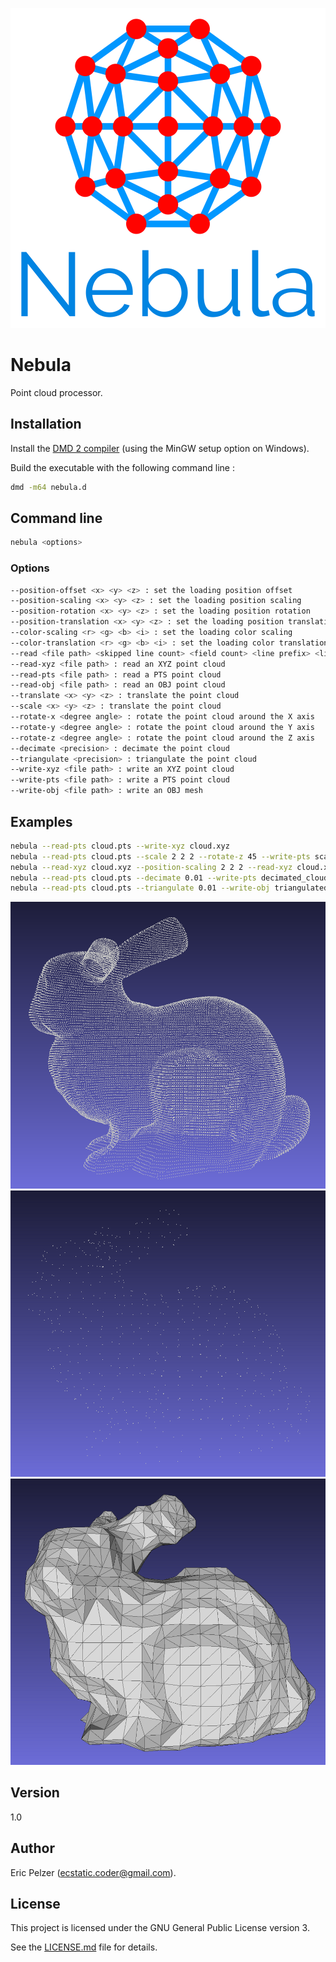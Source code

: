 ![](https://github.com/senselogic/NEBULA/blob/master/LOGO/nebula.png)

# Nebula

Point cloud processor.

## Installation

Install the [DMD 2 compiler](https://dlang.org/download.html) (using the MinGW setup option on Windows).

Build the executable with the following command line :

```bash
dmd -m64 nebula.d
```

## Command line

```bash
nebula <options>
```

### Options

```bash
--position-offset <x> <y> <z> : set the loading position offset
--position-scaling <x> <y> <z> : set the loading position scaling
--position-rotation <x> <y> <z> : set the loading position rotation
--position-translation <x> <y> <z> : set the loading position translation
--color-scaling <r> <g> <b> <i> : set the loading color scaling
--color-translation <r> <g> <b> <i> : set the loading color translation
--read <file path> <skipped line count> <field count> <line prefix> <line format> : read a point cloud
--read-xyz <file path> : read an XYZ point cloud
--read-pts <file path> : read a PTS point cloud
--read-obj <file path> : read an OBJ point cloud
--translate <x> <y> <z> : translate the point cloud
--scale <x> <y> <z> : translate the point cloud
--rotate-x <degree angle> : rotate the point cloud around the X axis
--rotate-y <degree angle> : rotate the point cloud around the Y axis
--rotate-z <degree angle> : rotate the point cloud around the Z axis
--decimate <precision> : decimate the point cloud
--triangulate <precision> : triangulate the point cloud
--write-xyz <file path> : write an XYZ point cloud
--write-pts <file path> : write a PTS point cloud
--write-obj <file path> : write an OBJ mesh
```

## Examples

```bash
nebula --read-pts cloud.pts --write-xyz cloud.xyz
nebula --read-pts cloud.pts --scale 2 2 2 --rotate-z 45 --write-pts scaled_cloud.pts
nebula --read-xyz cloud.xyz --position-scaling 2 2 2 --read-xyz cloud.xyz --write-xyz merged_clouds.xyz
nebula --read-pts cloud.pts --decimate 0.01 --write-pts decimated_cloud.pts
nebula --read-pts cloud.pts --triangulate 0.01 --write-obj triangulated_cloud.obj
```

![](https://github.com/senselogic/NEBULA/blob/master/SCREENSHOT/cloud.png)
![](https://github.com/senselogic/NEBULA/blob/master/SCREENSHOT/decimated_cloud.png)
![](https://github.com/senselogic/NEBULA/blob/master/SCREENSHOT/triangulated_cloud.png)

## Version

1.0

## Author

Eric Pelzer (ecstatic.coder@gmail.com).

## License

This project is licensed under the GNU General Public License version 3.

See the [LICENSE.md](LICENSE.md) file for details.
